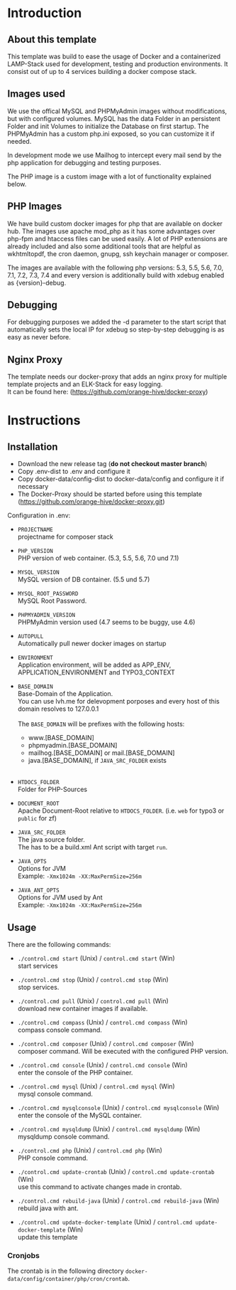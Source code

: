 # Introduction

## About this template

This template was build to ease the usage of Docker and a containerized LAMP-Stack used for development, testing and
production environments. It consist out of up to 4 services building a docker compose stack.


## Images used

We use the offical MySQL and PHPMyAdmin images without modifications, but with configured volumes.
MySQL has the data Folder in an persistent Folder and init Volumes to initialize the Database on first startup.
The PHPMyAdmin has a custom php.ini exposed, so you can customize it if needed.

In development mode we use Mailhog to intercept every mail send by the php application for debugging and testing purposes.

The PHP image is a custom image with a lot of functionality explained below.


## PHP Images

We have build custom docker images for php that are available on docker hub. The images use apache mod_php as it has
some advantages over php-fpm and htaccess files can be used easily. A lot of PHP extensions are already included and
also some additional tools that are helpful as wkhtmltopdf, the cron daemon, gnupg, ssh keychain manager or composer.

The images are available with the following php versions: 5.3, 5.5, 5.6, 7.0, 7.1, 7.2, 7.3, 7.4 and every version is additionally
build with xdebug enabled as {version}-debug.


## Debugging

For debugging purposes we added the -d parameter to the start script that automatically sets the local IP for xdebug so
step-by-step debugging is as easy as never before.


## Nginx Proxy

The template needs our docker-proxy that adds an nginx proxy for multiple template projects
and an ELK-Stack for easy logging.<br />
It can be found here: (https://github.com/orange-hive/docker-proxy)


# Instructions

## Installation

* Download the new release tag (**do not checkout master branch**)
* Copy .env-dist to .env and configure it
* Copy docker-data/config-dist to docker-data/config and configure it if necessary
* The Docker-Proxy should be started before using this template (https://github.com/orange-hive/docker-proxy.git)

Configuration in .env:

* `PROJECTNAME`<br />
    projectname for composer stack

* `PHP_VERSION`<br />
    PHP version of web container. (5.3, 5.5, 5.6, 7.0 und 7.1)

* `MYSQL_VERSION`<br />
    MySQL version of DB container. (5.5 und 5.7)

* `MYSQL_ROOT_PASSWORD`<br />
    MySQL Root Password.

* `PHPMYADMIN_VERSION`<br />
    PHPMyAdmin version used (4.7 seems to be buggy, use 4.6)

* `AUTOPULL`<br />
    Automatically pull newer docker images on startup

* `ENVIRONMENT`<br />
    Application environment, will be added as APP_ENV, APPLICATION_ENVIRONMENT and TYPO3_CONTEXT

* `BASE_DOMAIN`<br />
    Base-Domain of the Application.<br />
    You can use lvh.me for delevopment porposes and every host of this domain resolves to 127.0.0.1<br />
    <br />
    The `BASE_DOMAIN` will be prefixes with the following hosts:
    
    - w<span>ww</span>.[BASE_DOMAIN]
    - phpmyadmin.[BASE_DOMAIN]
    - mailhog.[BASE_DOMAIN] or mail.[BASE_DOMAIN]
    - java.[BASE_DOMAIN], if `JAVA_SRC_FOLDER` exists
    <br /><br />

* `HTDOCS_FOLDER`<br />
    Folder for PHP-Sources

* `DOCUMENT_ROOT`<br />
    Apache Document-Root relative to `HTDOCS_FOLDER`. (i.e. `web` for typo3 or `public` for zf)

* `JAVA_SRC_FOLDER`<br />
    The java source folder.<br />
    The has to be a build.xml Ant script with target `run`.

* `JAVA_OPTS`<br />
    Options for JVM<br />
    Example: `-Xmx1024m -XX:MaxPermSize=256m`

* `JAVA_ANT_OPTS`<br />
    Options for JVM used by Ant<br />
    Example: `-Xmx1024m -XX:MaxPermSize=256m`


## Usage

There are the following commands:

* `./control.cmd start` (Unix) / `control.cmd start` (Win)<br />
    start services
 
* `./control.cmd stop` (Unix) / `control.cmd stop` (Win)<br />
    stop services.

* `./control.cmd pull` (Unix) / `control.cmd pull` (Win)<br />
    download new container images if available.

* `./control.cmd compass` (Unix) / `control.cmd compass` (Win)<br />
    compass console command.

* `./control.cmd composer` (Unix) / `control.cmd composer` (Win)<br />
    composer command. Will be executed with the configured PHP version.

* `./control.cmd console` (Unix) / `control.cmd console` (Win)<br />
    enter the console of the PHP container.

* `./control.cmd mysql` (Unix) / `control.cmd mysql` (Win)<br />
    mysql console command.

* `./control.cmd mysqlconsole` (Unix) / `control.cmd mysqlconsole` (Win)<br />
    enter the console of the MySQL container.

* `./control.cmd mysqldump` (Unix) / `control.cmd mysqldump` (Win)<br />
    mysqldump console command.

* `./control.cmd php` (Unix) / `control.cmd php` (Win)<br />
    PHP console command.

* `./control.cmd update-crontab` (Unix) / `control.cmd update-crontab` (Win)<br />
    use this command to activate changes made in crontab.

* `./control.cmd rebuild-java` (Unix) / `control.cmd rebuild-java` (Win)<br />
    rebuild java with ant.

* `./control.cmd update-docker-template` (Unix) / `control.cmd update-docker-template` (Win)<br />
    update this template


### Cronjobs
The crontab is in the following directory `docker-data/config/container/php/cron/crontab`.
